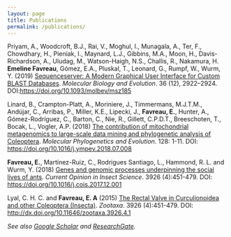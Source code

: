 ```yaml
---
layout: page
title: Publications
permalink: /publications/
---
```


 
Priyam, A., Woodcroft, B.J., Rai, V., Moghul, I., Munagala, A., Ter, F., Chowdhary, H., Pieniak, I., Maynard, L.J., Gibbins, M.A., Moon, H., Davis-Richardson, A., Uludag, M., Watson-Haigh, N.S., Challis, R., Nakamura, H. **Emeline Favreau**, Gómez, E.A., Pluskal, T., Leonard, G., Rumpf, W., Wurm, Y. (2019) [Sequenceserver: A Modern Graphical User Interface for Custom BLAST Databases](https://doi.org/10.1093/molbev/msz185). _Molecular Biology and Evolution_. 36 (12), 2922–2924. DOI:https://doi.org/10.1093/molbev/msz185


Linard, B., Crampton-Platt, A., Moriniere, J., Timmermans, M.J.T.M., Andújar, C., Arribas, P., Miller, K.E., Lipecki, J., **Favreau, E.**, Hunter, A., Gómez-Rodríguez, C., Barton, C., Nie, R., Gillett, C.P.D.T., Breeschoten, T., Bocak, L., Vogler, A.P. (2018) [The contribution of mitochondrial metagenomics to large-scale data mining and phylogenetic analysis of Coleoptera](https://doi.org/10.1016/j.ympev.2018.07.008). _Molecular Phylogenetics and Evolution_. 128: 1-11. DOI: https://doi.org/10.1016/j.ympev.2018.07.008

**Favreau, E.**, Martínez-Ruiz, C., Rodrigues Santiago, L., Hammond, R. L. and Wurm, Y. (2018) [Genes and genomic processes underpinning the social lives of ants](https://doi.org/10.1016/j.cois.2017.12.001). _Current Opinion in Insect Science_. 3926 (4):451-479. DOI: https://doi.org/10.1016/j.cois.2017.12.001

Lyal, C. H. C. and **Favreau, E. A** (2015) [The Rectal Valve in Curculionoidea and other Coleoptera (Insecta)](http://dx.doi.org/10.11646/zootaxa.3926.4.1). _Zootaxa_. 3926 (4):451-479. DOI: http://dx.doi.org/10.11646/zootaxa.3926.4.1

_See also [Google Scholar](https://scholar.google.co.uk/citations?user=tVKGbegAAAAJ&hl=en) and [ResearchGate](https://www.researchgate.net/profile/Emeline_Favreau2)._
